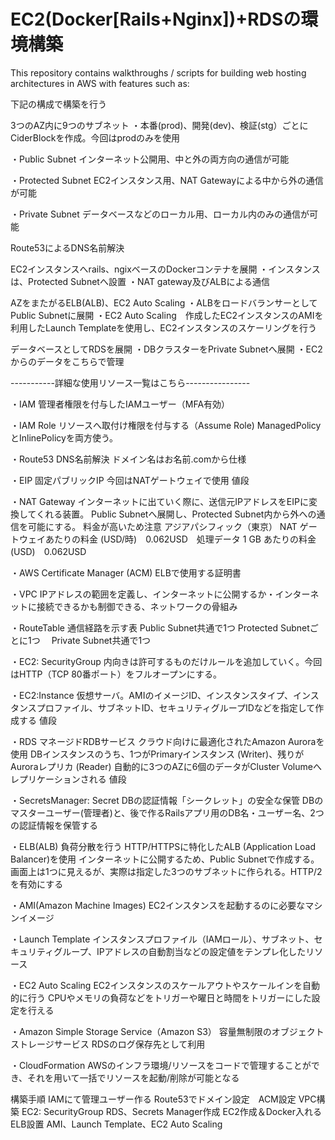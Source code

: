 # EC2(Docker[Rails+Nginx])+RDSの環境構築
This repository contains walkthroughs / scripts for building web hosting architectures in AWS with features such as:

下記の構成で構築を行う

3つのAZ内に9つのサブネット
・本番(prod)、開発(dev)、検証(stg）ごとにCiderBlockを作成。今回はprodのみを使用

・Public Subnet
インターネット公開用、中と外の両方向の通信が可能

・Protected Subnet
EC2インスタンス用、NAT Gatewayによる中から外の通信が可能

・Private Subnet
データベースなどのローカル用、ローカル内のみの通信が可能

Route53によるDNS名前解決

EC2インスタンスへrails、ngixベースのDockerコンテナを展開
・インスタンスは、Protected Subnetへ設置
・NAT gateway及びALBによる通信

AZをまたがるELB(ALB)、EC2 Auto Scaling
・ALBをロードバランサーとしてPublic Subnetに展開
・EC2 Auto Scaling　作成したEC2インスタンスのAMIを利用したLaunch Templateを使用し、EC2インスタンスのスケーリングを行う

データベースとしてRDSを展開
・DBクラスターをPrivate Subnetへ展開
・EC2からのデータをこちらで管理


-----------詳細な使用リソース一覧はこちら----------------

・IAM
管理者権限を付与したIAMユーザー（MFA有効）

・IAM Role
リソースへ取付け権限を付与する（Assume Role)
ManagedPolicyとInlinePolicyを両方使う。

・Route53
DNS名前解決
ドメイン名はお名前.comから仕様

・EIP
固定パブリックIP
今回はNATゲートウェイで使用
値段

・NAT Gateway
インターネットに出ていく際に、送信元IPアドレスをEIPに変換してくれる装置。
Public Subnetへ展開し、Protected Subnet内から外への通信を可能にする。
料金が高いため注意
アジアパシフィック（東京）
NAT ゲートウェイあたりの料金 (USD/時)　0.062USD　処理データ 1 GB あたりの料金 (USD)　0.062USD

・AWS Certificate Manager (ACM)
ELBで使用する証明書

・VPC
IPアドレスの範囲を定義し、インターネットに公開するか・インターネットに接続できるかも制御できる、ネットワークの骨組み

・RouteTable
通信経路を示す表
Public Subnet共通で1つ
Protected Subnetごとに1つ　
Private Subnet共通で1つ

・EC2: SecurityGroup
内向きは許可するものだけルールを追加していく。今回はHTTP（TCP 80番ポート）をフルオープンにする。

・EC2:Instance
仮想サーバ。AMIのイメージID、インスタンスタイプ、インスタンスプロファイル、サブネットID、セキュリティグループIDなどを指定して作成する
値段


・RDS
マネージドRDBサービス
クラウド向けに最適化されたAmazon Auroraを使用
DBインスタンスのうち、1つがPrimaryインスタンス (Writer)、残りがAuroraレプリカ (Reader)
自動的に3つのAZに6個のデータがCluster Volumeへレプリケーションされる
値段

・SecretsManager: Secret
DBの認証情報「シークレット」の安全な保管
DBのマスターユーザー(管理者)と、後で作るRailsアプリ用のDB名・ユーザー名、2つの認証情報を保管する

・ELB(ALB)
負荷分散を行う
HTTP/HTTPSに特化したALB (Application Load Balancer)を使用
インターネットに公開するため、Public Subnetで作成する。画面上は1つに見えるが、実際は指定した3つのサブネットに作られる。HTTP/2を有効にする

・AMI(Amazon Machine Images)
EC2インスタンスを起動するのに必要なマシンイメージ

・Launch Template
インスタンスプロファイル（IAMロール）、サブネット、セキュリティグループ、IPアドレスの自動割当などの設定値をテンプレ化したリソース

・EC2 Auto Scaling
EC2インスタンスのスケールアウトやスケールインを自動的に行う
CPUやメモリの負荷などをトリガーや曜日と時間をトリガーにした設定を行える

・Amazon Simple Storage Service（Amazon S3）
容量無制限のオブジェクトストレージサービス
RDSのログ保存先として利用

・CloudFormation
AWSのインフラ環境/リソースをコードで管理することができ、それを用いて一括でリソースを起動/削除が可能となる


構築手順
IAMにて管理ユーザー作る
Route53でドメイン設定　ACM設定
VPC構築
EC2: SecurityGroup
RDS、Secrets Manager作成
EC2作成＆Docker入れる
ELB設置
AMI、Launch Template、EC2 Auto Scaling
